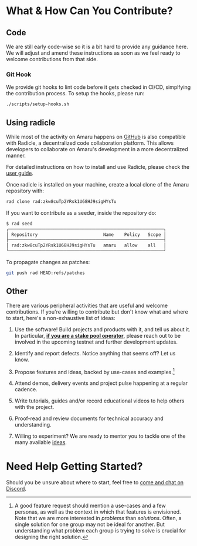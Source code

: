 # What & How Can You Contribute?

## Code

We are still early code-wise so it is a bit hard to provide any guidance here.
We will adjust and amend these instructions as soon as we feel ready to welcome
contributions from that side.

### Git Hook
We provide git hooks to lint code before it gets checked in CI/CD, simplfying the contribution process. To setup the hooks, please run:

```bash
./scripts/setup-hooks.sh
```

## Using radicle

While most of the activity on Amaru happens on [GitHub](https://github.com/pragma-org/amaru) is also compatible with Radicle, a decentralized code collaboration platform. This allows developers to collaborate on Amaru's development in a more decentralized manner.

For detailed instructions on how to install and use Radicle, please check the [user guide](https://radicle.xyz/guides/user).

Once radicle is installed on your machine, create a local clone of the Amaru repository with:

```bash
rad clone rad:zkw8cuTp2YRsk1U68HJ9sigHYsTu
```

If you want to contribute as a seeder, inside the repository do:

```bash
$ rad seed
╭───────────────────────────────────────────────────────────╮
│ Repository                         Name    Policy   Scope │
├───────────────────────────────────────────────────────────┤
│ rad:zkw8cuTp2YRsk1U68HJ9sigHYsTu   amaru   allow    all   │
╰───────────────────────────────────────────────────────────╯
```

To propagate changes as patches:

```bash
git push rad HEAD:refs/patches
```

## Other

There are various peripheral activities that are useful and welcome
contributions. If you're willing to contribute but don't know what and where to
start, here's a non-exhaustive list of ideas:

1. Use the software! Build projects and products with it, and tell us about it.
   In particular, <u><strong>if you are a stake pool operator</strong></u>, please reach out to be
   involved in the upcoming testnet and further development updates.

1. Identify and report defects. Notice anything that seems off? Let us know.

1. Propose features and ideas, backed by use-cases and examples.[^1]

1. Attend demos, delivery events and project pulse happening at a regular cadence.

1. Write tutorials, guides and/or record educational videos to help others with the project.

1. Proof-read and review documents for technical accuracy and understanding.

1. Willing to experiment? We are ready to mentor you to tackle one of the many available [ideas](https://github.com/pragma-org/amaru/discussions/categories/ideas?discussions_q=is%3Aopen+category%3AIdeas).

[^1]: A good feature request should mention a use-cases and a few personas, as well as the context in which that features is envisioned. Note that we are more interested in _problems_ than _solutions_. Often, a single solution for one group may not be ideal for another. But understanding what problem each group is trying to solve is crucial for designing the right solution.

# Need Help Getting Started?

Should you be unsure about where to start, feel free to [come and chat on Discord](https://discord.gg/3nZYCHW9Ns).
